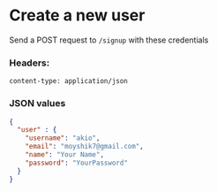 # Create a new user
  
Send a POST request to `/signup` with these credentials 
  
### Headers:
```form
content-type: application/json
```
  
  
### JSON values

```json
{
  "user" : {
    "username": "akio",
    "email": "moyshik7@gmail.com",
    "name": "Your Name",
    "password": "YourPassword"
  }
}
```
